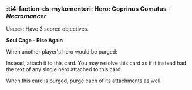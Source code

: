 ### :ti4-faction-ds-mykomentori: **Hero**: Coprinus Comatus - _Necromancer_

<span style="font-variant:small-caps;">Unlock</span>: Have 3 scored objectives.

**Soul Cage - Rise Again**

When another player's hero would be purged:

Instead, attach it to this card. 
You may resolve this card as if it instead had the text of any single hero attached to this card. 

When this card is purged, purge each of its attachments as well.
